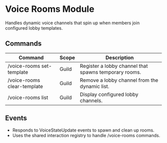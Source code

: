 # Voice Rooms Module

Handles dynamic voice channels that spin up when members join configured lobby templates.

## Commands
| Command | Scope | Description |
|---------|-------|-------------|
| /voice-rooms set-template | Guild | Register a lobby channel that spawns temporary rooms. |
| /voice-rooms clear-template | Guild | Remove a lobby channel from the dynamic list. |
| /voice-rooms list | Guild | Display configured lobby channels. |

## Events
- Responds to VoiceStateUpdate events to spawn and clean up rooms.
- Uses the shared interaction registry to handle /voice-rooms commands.

